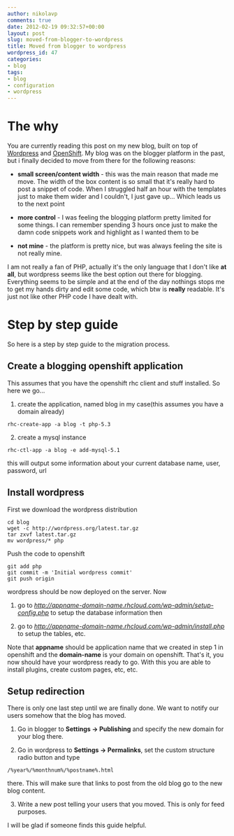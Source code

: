 ```yaml
---
author: nikolavp
comments: true
date: 2012-02-19 09:32:57+00:00
layout: post
slug: moved-from-blogger-to-wordpress
title: Moved from blogger to wordpress
wordpress_id: 47
categories:
- blog
tags:
- blog
- configuration
- wordpress
---
```


# The why


You are currently reading this post on my new blog, built on top of [Wordpress](http://wordpress.com/) and [OpenShift](https://openshift.redhat.com/app/). My blog was on the blogger platform in the past, but i finally decided to move from there for the following reasons:



	
  * **small screen/content width** - this was the main reason that made me move. The width of the box content is so small that it's really hard to post a snippet of code. When I struggled half an hour with the templates just to make them wider and I couldn't, I just gave up... Which leads us to the next point

	
  * **more control** - I was feeling the blogging platform pretty limited for some things. I can remember spending 3 hours once just to make the damn code snippets work and highlight as I wanted them to be

	
  * **not mine** - the platform is pretty nice, but was always feeling the site is not really mine.


I am not really a fan of PHP, actually it's the only language that I don't like **at all**, but wordpress seems like the best option out there for blogging. Everything seems to be simple and at the end of the day nothings stops me to get my hands dirty and edit some code, which btw is **really** readable. It's just not like other PHP code I have dealt with.


# Step by step guide


So here is a step by step guide to the migration process.


## Create a blogging openshift application


This assumes that you have the openshift rhc client and stuff installed. So here we go...



	
  1. create the application, named blog in my case(this assumes you have a domain already)

    
    rhc-create-app -a blog -t php-5.3




	
  2. create a mysql instance

    
    rhc-ctl-app -a blog -e add-mysql-5.1


this will output some information about your current database name, user, password, url




## Install wordpress


First we download the wordpress distribution

    
    cd blog
    wget -c http://wordpress.org/latest.tar.gz
    tar zxvf latest.tar.gz
    mv wordpress/* php


Push the code to openshift

    
    git add php
    git commit -m 'Initial wordpress commit'
    git push origin


wordpress should be now deployed on the server. Now



	
  1. go to _http://appname-domain-name.rhcloud.com/wp-admin/setup-config.php_ to setup the database information then

	
  2. go to _http://appname-domain-name.rhcloud.com/wp-admin/install.php_ to setup the tables, etc.


Note that **appname** should be application name that we created in step 1 in openshift and the **domain-name** is your domain on openshift. That's it, you now should have your wordpress ready to go. With this you are able to install plugins, create custom pages, etc, etc.


## Setup redirection


There is only one last step until we are finally done. We want to notify our users somehow that the blog has moved.



	
  1. Go in blogger to **Settings -> Publishing** and specify the new domain for your blog there.

	
  2. Go in wordpress to **Settings -> Permalinks**, set the custom structure radio button and type

    
    /%year%/%monthnum%/%postname%.html


there. This will make sure that links to post from the old blog go to the new blog content.



  3. Write a new post telling your users that you moved. This is only for feed purposes.




I will be glad if someone finds this guide helpful.
